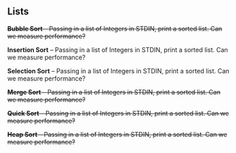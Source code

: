 Lists
---------

~~**Bubble Sort** – Passing in a list of Integers in STDIN, print a sorted list. Can we measure performance?~~

**Insertion Sort** – Passing in a list of Integers in STDIN, print a sorted list. Can we measure performance?

**Selection Sort** – Passing in a list of Integers in STDIN, print a sorted list. Can we measure performance?

~~**Merge Sort** – Passing in a list of Integers in STDIN, print a sorted list. Can we measure performance?~~

~~**Quick Sort** – Passing in a list of Integers in STDIN, print a sorted list. Can we measure performance?~~

~~**Heap Sort** – Passing in a list of Integers in STDIN, print a sorted list. Can we measure performance?~~

